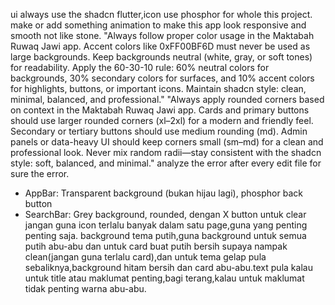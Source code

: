 ui always use the shadcn flutter,icon use phosphor for whole this project. make or add something animation to make this app look responsive and smooth not like stone.
"Always follow proper color usage in the Maktabah Ruwaq Jawi app. Accent colors like 0xFF00BF6D must never be used as large backgrounds. Keep backgrounds neutral (white, gray, or soft tones) for readability. Apply the 60-30-10 rule: 60% neutral colors for backgrounds, 30% secondary colors for surfaces, and 10% accent colors for highlights, buttons, or important icons. Maintain shadcn style: clean, minimal, balanced, and professional."
"Always apply rounded corners based on context in the Maktabah Ruwaq Jawi app. Cards and primary buttons should use larger rounded corners (xl–2xl) for a modern and friendly feel. Secondary or tertiary buttons should use medium rounding (md). Admin panels or data-heavy UI should keep corners small (sm–md) for a clean and professional look. Never mix random radii—stay consistent with the shadcn style: soft, balanced, and minimal."
analyze the error after every edit file for sure the error.
  - AppBar: Transparent background (bukan hijau lagi), phosphor back button
  - SearchBar: Grey background, rounded, dengan X button untuk clear
  jangan guna icon terlalu banyak dalam satu page,guna yang penting penting saja.
  background tema putih,guna background untuk semua putih abu-abu dan untuk card buat putih bersih supaya nampak clean(jangan guna terlalu card),dan untuk tema gelap pula sebaliknya,background hitam bersih dan card abu-abu.text pula kalau untuk title atau maklumat penting,bagi terang,kalau untuk maklumat tidak penting warna abu-abu.